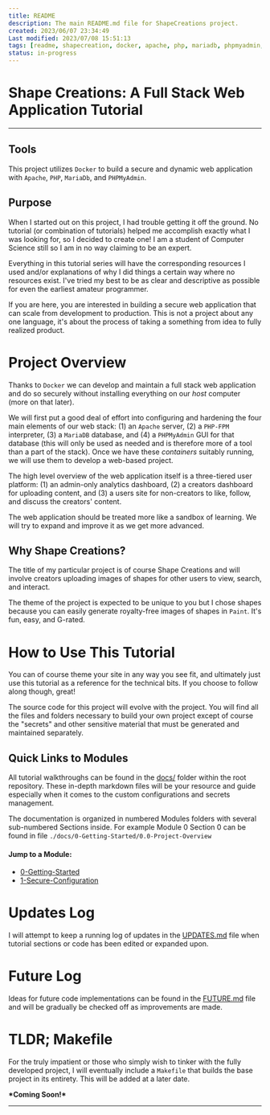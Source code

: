 ```yaml
---
title: README
description: The main README.md file for ShapeCreations project. 
created: 2023/06/07 23:34:49
Last modified: 2023/07/08 15:51:13
tags: [readme, shapecreation, docker, apache, php, mariadb, phpmyadmin, security]
status: in-progress
---
```


# Shape Creations: A Full Stack Web Application Tutorial
---
## Tools
This project utilizes `Docker` to build a secure and dynamic web application with `Apache`, `PHP`, `MariaDb`, and `PHPMyAdmin`. 

## Purpose
When I started out on this project, I had trouble getting it off the ground. No tutorial (or combination of tutorials) helped me accomplish exactly what I was looking for, so I decided to create one! I am a student of Computer Science still so I am in no way claiming to be an expert. 

Everything in this tutorial series will have the corresponding resources I used and/or explanations of why I did things a certain way where no resources exist. I've tried my best to be as clear and descriptive as possible for even the earliest amateur programmer. 

If you are here, you are interested in building a secure web application that can scale from development to production. This is not a project about any one language, it's about the process of taking a something from idea to fully realized product.

# Project Overview
Thanks to `Docker` we can develop and maintain a full stack web application and do so securely without installing everything on our *host* computer (more on that later).

We will first put a good deal of effort into configuring and hardening the four main elements of our web stack: (1) an `Apache` server, (2) a `PHP-FPM` interpreter, (3) a `MariaDB` database, and (4) a `PHPMyAdmin` GUI for that database (this will only be used as needed and is therefore more of a tool than a part of the stack). Once we have these *containers* suitably running, we will use them to develop a web-based project.

The high level overview of the web application itself is a three-tiered user platform: (1) an admin-only analytics dashboard, (2) a creators dashboard for uploading content, and (3) a users site for non-creators to like, follow, and discuss the creators' content. 

The web application should be treated more like a sandbox of learning. We will try to expand and improve it as we get more advanced. 

## Why Shape Creations?
The title of my particular project is of course Shape Creations and will involve creators uploading images of shapes for other users to view, search, and interact. 

The theme of the project is expected to be unique to you but I chose shapes because you can easily generate royalty-free images of shapes in `Paint`. It's fun, easy, and G-rated.

# How to Use This Tutorial

You can of course theme your site in any way you see fit, and ultimately just use this tutorial as a reference for the technical bits. If you choose to follow along though, great! 

The source code for this project will evolve with the project. You will find all the files and folders necessary to build your own project except of course the "secrets" and other sensitive material that must be generated and maintained separately.

## Quick Links to Modules

All tutorial walkthroughs can be found in the [docs/](./docs/) folder within the root repository. These in-depth markdown files will be your resource and guide especially when it comes to the custom configurations and secrets management. 

The documentation is organized in numbered Modules folders with several sub-numbered Sections inside. For example Module 0 Section 0 can be found in file `./docs/0-Getting-Started/0.0-Project-Overview` 

#### Jump to a Module:

- [0-Getting-Started](./docs/0-Getting-Started)
- [1-Secure-Configuration](./docs/1-Dockerizing)

# Updates Log
I will attempt to keep a running log of updates in the [UPDATES.md](UPDATES.md) file when tutorial sections or code has been edited or expanded upon.

# Future Log

Ideas for future code implementations can be found in the [FUTURE.md](FUTURE.md) file and will be gradually be checked off as improvements are made. 

# TLDR; Makefile

For the truly impatient or those who simply wish to tinker with the fully developed project, I will eventually include a `Makefile` that builds the base project in its entirety. This will be added at a later date.

**\*Coming Soon!\***

---